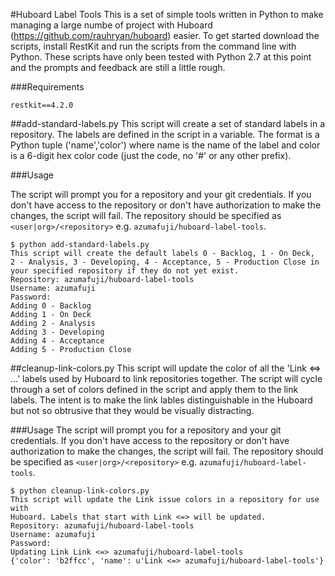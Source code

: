 #Huboard Label Tools
This is a set of simple tools written in Python to make managing a large numbe of project with Huboard (https://github.com/rauhryan/huboard) easier. To get started download the scripts, install RestKit and run the scripts from the command line with Python.  These scripts have only been tested with Python 2.7 at this point and the prompts and feedback are still a little rough.

###Requirements

    restkit==4.2.0


##add-standard-labels.py
This script will create a set of standard labels in a repository. The labels are defined in the script in a variable.  The format is a Python tuple ('name','color') where name is the name of the label and color is a 6-digit hex color code (just the code, no '#' or any other prefix).

###Usage

The script will prompt you for a repository and your git credentials.  If you don't have access to the repository or don't have authorization to make the changes, the script will fail. The repository should be specified as ``<user|org>/<repository>`` e.g. ``azumafuji/huboard-label-tools``.

    $ python add-standard-labels.py
    This script will create the default labels 0 - Backlog, 1 - On Deck,
    2 - Analysis, 3 - Developing, 4 - Acceptance, 5 - Production Close in
    your specified repository if they do not yet exist.
    Repository: azumafuji/huboard-label-tools
    Username: azumafuji
    Password:
    Adding 0 - Backlog
    Adding 1 - On Deck
    Adding 2 - Analysis
    Adding 3 - Developing
    Adding 4 - Acceptance
    Adding 5 - Production Close


##cleanup-link-colors.py
This script will update the color of all the 'Link <=> ...' labels used by Huboard to link repositories together.  The script will cycle through a set of colors defined in the script and apply them to the link labels. The intent is to make the link lables distinguishable in the Huboard but not so obtrusive that they would be visually distracting.

###Usage
The script will prompt you for a repository and your git credentials.  If you don't have access to the repository or don't have authorization to make the changes, the script will fail. The repository should be specified as ``<user|org>/<repository>`` e.g. ``azumafuji/huboard-label-tools``.

    $ python cleanup-link-colors.py
    This script will update the Link issue colors in a repository for use with
    Huboard. Labels that start with Link <=> will be updated.
    Repository: azumafuji/huboard-label-tools
    Username: azumafuji
    Password:
    Updating Link Link <=> azumafuji/huboard-label-tools
    {'color': 'b2ffcc', 'name': u'Link <=> azumafuji/huboard-label-tools'}


